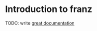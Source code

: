 # Introduction to franz

TODO: write [great documentation](http://jacobian.org/writing/great-documentation/what-to-write/)
